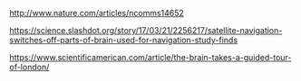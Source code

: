 http://www.nature.com/articles/ncomms14652

https://science.slashdot.org/story/17/03/21/2256217/satellite-navigation-switches-off-parts-of-brain-used-for-navigation-study-finds

https://www.scientificamerican.com/article/the-brain-takes-a-guided-tour-of-london/

